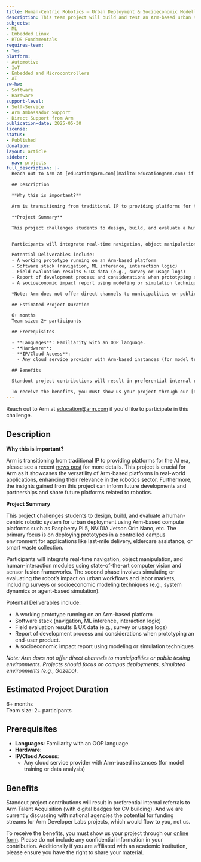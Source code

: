 ```yaml
---
title: Human-Centric Robotics – Urban Deployment & Socioeconomic Modelling
description: This team project will build and test an Arm-based urban service robot—merging real-time navigation, vision-guided manipulation, and human interaction—and model its socioeconomic impact to show how Arm platforms can transform last-mile delivery, eldercare, or other city services.
subjects:
- ML
- Embedded Linux
- RTOS Fundamentals
requires-team:
- Yes
platform:
- Automotive
- IoT
- Embedded and Microcontrollers
- AI
sw-hw:
- Software
- Hardware
support-level:
- Self-Service
- Arm Ambassador Support
- Direct Support from Arm
publication-date: 2025-05-30
license:
status:
- Published
donation:
layout: article
sidebar:
  nav: projects
full_description: |-
  Reach out to Arm at [education@arm.com](mailto:education@arm.com) if you'd like to participate in this challenge.

  ## Description

  **Why this is important?**

  Arm is transitioning from traditional IP to providing platforms for the AI era, please see a recent [news post](https://newsroom.arm.com/news/new-arm-product-naming-architecture) for more details. This project is crucial for Arm as it showcases the versatility of Arm-based platforms in real-world applications, enhancing their relevance in the robotics sector.  Furthermore, the insights gained from this project can inform future developments and partnerships and share future platforms related to robotics.

  **Project Summary**

  This project challenges students to design, build, and evaluate a human-centric robotic system for urban deployment using Arm-based compute platforms such as Raspberry Pi 5, NVIDIA Jetson Orin Nano, etc. The primary focus is on deploying prototypes in a controlled campus environment for applications like last-mile delivery, eldercare assistance, or smart waste collection.


  Participants will integrate real-time navigation, object manipulation, and human-interaction modules using state-of-the-art computer vision and sensor fusion frameworks. The second phase involves simulating or evaluating the robot’s impact on urban workflows and labor markets, including surveys or socioeconomic modeling techniques (e.g., system dynamics or agent-based simulation).

  Potential Deliverables include:
  - A working prototype running on an Arm-based platform
  - Software stack (navigation, ML inference, interaction logic)
  - Field evaluation results & UX data (e.g., survey or usage logs)
  - Report of development process and considerations when prototyping an end-user product.
  - A socioeconomic impact report using modeling or simulation techniques

  *Note: Arm does not offer direct channels to municipalities or public testing environments. Projects should focus on campus deployments, simulated environments (e.g., Gazebo).*

  ## Estimated Project Duration

  6+ months  
  Team size: 2+ participants  

  ## Prerequisites

  - **Languages**: Familiarity with an OOP language. 
  - **Hardware**:
  - **IP/Cloud Access**:
    - Any cloud service provider with Arm-based instances (for model training or data analysis)

  ## Benefits 

  Standout project contributions will result in preferential internal referrals to Arm Talent Acquisition (with digital badges for CV building).  And we are currently discussing with national agencies the potential for funding streams for Arm Developer Labs projects, which would flow to you, not us.

  To receive the benefits, you must show us your project through our [online form](https://forms.office.com/e/VZnJQLeRhD). Please do not include any confidential information in your contribution. Additionally if you are affiliated with an academic institution, please ensure you have the right to share your material.
---
```

Reach out to Arm at [education@arm.com](mailto:education@arm.com) if you'd like to participate in this challenge.

## Description

**Why this is important?**

Arm is transitioning from traditional IP to providing platforms for the AI era, please see a recent [news post](https://newsroom.arm.com/news/new-arm-product-naming-architecture) for more details. This project is crucial for Arm as it showcases the versatility of Arm-based platforms in real-world applications, enhancing their relevance in the robotics sector.  Furthermore, the insights gained from this project can inform future developments and partnerships and share future platforms related to robotics.

**Project Summary**

This project challenges students to design, build, and evaluate a human-centric robotic system for urban deployment using Arm-based compute platforms such as Raspberry Pi 5, NVIDIA Jetson Orin Nano, etc. The primary focus is on deploying prototypes in a controlled campus environment for applications like last-mile delivery, eldercare assistance, or smart waste collection.


Participants will integrate real-time navigation, object manipulation, and human-interaction modules using state-of-the-art computer vision and sensor fusion frameworks. The second phase involves simulating or evaluating the robot’s impact on urban workflows and labor markets, including surveys or socioeconomic modeling techniques (e.g., system dynamics or agent-based simulation).

Potential Deliverables include:
- A working prototype running on an Arm-based platform
- Software stack (navigation, ML inference, interaction logic)
- Field evaluation results & UX data (e.g., survey or usage logs)
- Report of development process and considerations when prototyping an end-user product.
- A socioeconomic impact report using modeling or simulation techniques

*Note: Arm does not offer direct channels to municipalities or public testing environments. Projects should focus on campus deployments, simulated environments (e.g., Gazebo).*

## Estimated Project Duration

6+ months  
Team size: 2+ participants  

## Prerequisites

- **Languages**: Familiarity with an OOP language. 
- **Hardware**:
- **IP/Cloud Access**:
  - Any cloud service provider with Arm-based instances (for model training or data analysis)

## Benefits 

Standout project contributions will result in preferential internal referrals to Arm Talent Acquisition (with digital badges for CV building).  And we are currently discussing with national agencies the potential for funding streams for Arm Developer Labs projects, which would flow to you, not us.

To receive the benefits, you must show us your project through our [online form](https://forms.office.com/e/VZnJQLeRhD). Please do not include any confidential information in your contribution. Additionally if you are affiliated with an academic institution, please ensure you have the right to share your material.